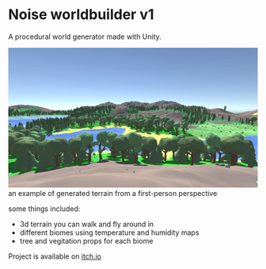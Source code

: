 # Noise worldbuilder v1
A procedural world generator made with Unity.

![World from first person perspective](/Images/first-person-temperate-and-mountains-view.jpeg)
an example of generated terrain from a first-person perspective

some things included:
- 3d terrain you can walk and fly around in
- different biomes using temperature and humidity maps
- tree and vegitation props for each biome

Project is available on [itch.io](https://stijn301.itch.io/worldbuilder-prototype-1)
